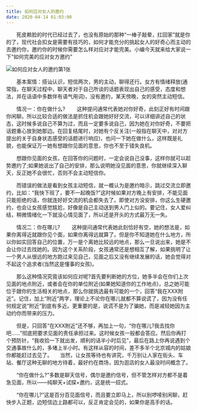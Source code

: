 ```yaml
---
title: 如何应对女人的邀约
date: 2020-04-14 01:03:00
---
```




　　死皮赖脸的时代已经过去了，也没有原始的那种“一棒子敲晕，扛回家”就是你的了，现代社会扣女是需要有技巧的，如何才能充分的挑起女人的好奇心而主动的去邀约你，邀约你的时候你需要怎么样对应对才能完美。小编今天就来给大家说一下“如何完美的应对女方邀约”

![如何应对女人的邀约第1张](/img/fd27e33150549e77ede9b9b9a397b682.jpg)

　　基本案情：搭讪认识，短信两次，男的主动，聊得还行。女方有情绪释放(通常指，在聊天过程中，聊天者对于自己所谈的话题表现出自己的感受，态度和想法，并在话语中多数伴有语气用词)，没有邀约，某天傍晚，女的突然主动短信。

　　情况一：你在做什么? 　　这种提问通常代表她对你好奇，此刻正好有时间跟你闲聊。所以比较合适的做法是抓住机会跟她好好交流，可以详细讲述自己的状态，这时候多说自己不算为过，而且一定要多说自己，因为她在对你好奇，不要把话题重心放到她那边。在回复结尾时，对她有个反关注(一般指在聊天中，对对方提出的关于自身状态感受的话题进行响应)，也问一下她在做什么，这样既是礼貌，也能保证万一她有想跟你见面的意思，你也不至于错失良机。

　　想跟你见面的女孩，在回答你的问题时，一定会说自己没事，这样你就可以趁势邀约了;如果她说出了自己的安排，那么说明她没见面的意思，你就继续深入聊天，反正她不会很忙，否则不会主动短信你。

　　而错误的做法是看到女孩主动短信，就一概认为是邀约暗示，跳过交流立即邀约，比如：“我快下班了，要不一起晚饭?”这时候如果对方晚上有安排，不能见面只能拒绝的话，你就连好好交流的机会都失去了。即使对方没安排，你这么生硬邀约，也会让女孩感觉尴尬，好像是自己主动送到男人门上似的。要记住，女人爱纠结，稍微情绪化一下就没心情见面了，所以还是开头的方式最万无一失。

　　情况二：你在哪儿? 　　这种提问通常代表她此刻恰好有空，她的想法是，如果你离得近就跟你见个面，如果你离得远就算了。但是你不知道她在什么地方，所以你如实回答自己的位置，万一是个离她比较远的地点，那么一旦说出来，她是不会让你过去找她的。因为这个关系阶段，女孩通常还是想相互了解，如果挑明了让一个男人从很远的地方跑过来见自己，见面之后又没有继续发展的话，她会觉得对不起这个追求者(当然这是懂事的女孩)。

　　那么这种情况究竟该如何应对呢?首先要判断她的方位，她多半会在你们上次见面的地点附近，或者会在你的单位附近(如果她知道你的工作地点)，总之她可能位于跟你的生活相关的地点，那么你就挑选最有可能的一个，回答“我在XXX附近”。记住，加上“附近”两字，理论上不论你在哪儿就都不算说谎了，因为没有任何规定说“附近”到底有多近。更重要的是，说谎不是为了骗她，而是减轻她因为主动约你而带来的压力。

　　但是，只回答“在XXX附近”还不够，再加上一句，“你在哪儿?我去找你吧……”彻底把要求见面的责任承担过来。这时候女孩一般都会答应。然后你再打个预防针，“我收拾一下就出发，顺利的话半小时后见”，最后在路上你再说遇到个交通事故什么的，多堵上半小时。有这样从容的时间，差不多半个北京城内的姑娘你都能赶过去见了。　　当然，让女孩等待也有讲究，千万别让人家在街头、车站、餐厅这种无聊的地方待着，最好约在商场，因为逛店的女人最没时间概念了。

　　“你在做什么?”多数是聊天信号，偶尔是邀约信号，但不管怎样对方都不是着急见面，所以——纯聊天+试探+邀约，这是统一招式。

　　“你在哪儿?”这是百分百见面信号，而且要立即马上，所以别啰嗦别闲聊，赶快步入正题，边短信边上路都可以，反正肯定会见的，如果你是高手的话。